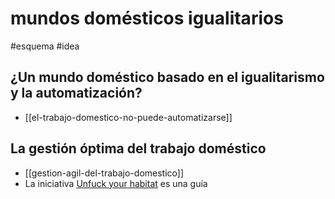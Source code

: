 # mundos domésticos igualitarios
#esquema #idea 

## ¿Un mundo doméstico basado en el igualitarismo y la automatización?

- [[el-trabajo-domestico-no-puede-automatizarse]]

## La gestión óptima del trabajo doméstico

- [[gestion-agil-del-trabajo-domestico]]
- La iniciativa [Unfuck your habitat](https://www.unfuckyourhabitat.com/about-ufyh/) es una guía 
